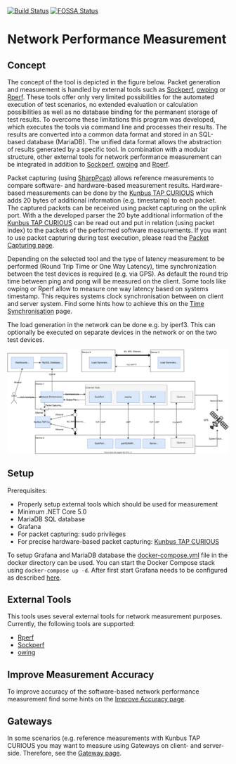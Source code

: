 [![Build Status](https://app.travis-ci.com/stec-zcps/NetworkPerformanceMeasurment.svg?branch=master)](https://app.travis-ci.com/stec-zcps/NetworkPerformanceMeasurment)
[![FOSSA Status](https://app.fossa.com/api/projects/git%2Bgithub.com%2Fstec-zcps%2FNetworkPerformanceMeasurment.svg?type=shield)](https://app.fossa.com/projects/git%2Bgithub.com%2Fstec-zcps%2FNetworkPerformanceMeasurment?ref=badge_shield)

# Network Performance Measurement

## Concept
The concept of the tool is depicted in the figure below. Packet generation and measurement is handled by external tools
such as [Sockperf](https://github.com/Mellanox/sockperf), [owping](https://github.com/perfsonar/owamp) or 
[Rperf](https://github.com/stec-zcps/rperf). These tools offer only very limited possibilities for the automated 
execution of test scenarios, no extended evaluation or calculation possibilities as well as no database binding for the 
permanent storage of test results. To overcome these limitations this program was developed, which executes the tools 
via command line and processes their results. The results are converted into a common data format and stored in an 
SQL-based database (MariaDB). The unified data format allows the abstraction of results generated by a specific tool. 
In combination with a modular structure, other external tools for network performance measurement can be integrated in 
addition to [Sockperf](https://github.com/Mellanox/sockperf), [owping](https://github.com/perfsonar/owamp) and
[Rperf](https://github.com/stec-zcps/rperf). 

Packet capturing (using [SharpPcap](https://github.com/chmorgan/sharppcap)) allows reference measurements to compare 
software- and hardware-based measurement results. Hardware-based measurements can be done by the 
[Kunbus TAP CURIOUS](https://www.kunbus.de/tap-curious.html) which adds 20 bytes of additional information (e.g. 
timestamp) to each packet. The captured packets can be received using packet capturing on the uplink port. With a the
developed parser the 20 byte additional information of the [Kunbus TAP CURIOUS](https://www.kunbus.de/tap-curious.html)
can be read out and put in relation (using packet index) to the packets of the performed software measurements. If you 
want to use packet capturing during test execution, please read the [Packet Capturing page](docs/PacketCapturing.md).

Depending on the selected tool and the type of latency measurement to be performed (Round Trip Time or One Way Latency),
time synchronization between the test devices is required (e.g. via GPS). As default the round trip time between ping 
and pong will be measured on the client. Some tools like owping or Rperf allow to measure one way latency based on 
systems timestamp. This requires systems clock synchronisation between on client and server system. Find some hints how 
to achieve this on the [Time Synchronisation](docs/TimeSynchronisation.md) page.

The load generation in the network can be done 
e.g. by iperf3. This can optionally be executed on separate devices in the network or on the two test devices.

![Concept](docs/images/overall_concept.svg)

## Setup
Prerequisites:
* Properly setup external tools which should be used for measurement
* Minimum .NET Core 5.0
* MariaDB SQL database
* Grafana
* For packet capturing: sudo privileges
* For precise hardware-based packet capturing: [Kunbus TAP CURIOUS](https://www.kunbus.de/tap-curious.html)

To setup Grafana and MariaDB database the [docker-compose.yml](docker/docker-compose.yml) file in the docker directory 
can be used. You can start the Docker Compose stack using `docker-compose up -d`. After first start Grafana needs to
be configured as described [here](docs/Grafana.md).

## External Tools
This tools uses several external tools for network measurement purposes. Currently, the following tools are supported:
* [Rperf](docs/ExternalTool_Rperf.md)
* [Sockperf](docs/ExternalTool_Sockperf.md)
* [owing](docs/ExternalTool_owping.md)

## Improve Measurement Accuracy
To improve accuracy of the software-based network performance measurement find some hints on the 
[Improve Accuracy page](docs/ImproveAccuracy.md).

## Gateways
In some scenarios (e.g. reference measurements with Kunbus TAP CURIOUS you may want to measure using Gateways on 
client- and server-side. Therefore, see the [Gateway page](docs/Gateway.md).
